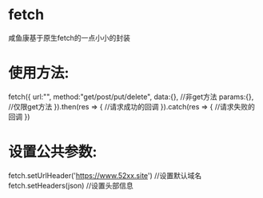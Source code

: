 # fetch
咸鱼康基于原生fetch的一点小小的封装
# 使用方法:
  fetch({
    url:"",
    method:"get/post/put/delete",
    data:{},   //非get方法
    params:{}, //仅限get方法
  }).then(res => { //请求成功的回调
  }).catch(res => { //请求失败的回调
  })
  
# 设置公共参数:
  fetch.setUrlHeader('https://www.52xx.site') //设置默认域名
  fetch.setHeaders(json)  //设置头部信息
